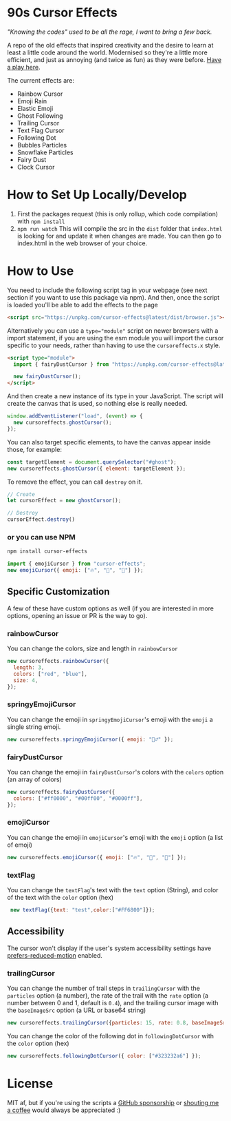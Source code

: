 # 90s Cursor Effects

_"Knowing the codes" used to be all the rage, I want to bring a few back._

A repo of the old effects that inspired creativity and the desire to learn at least a little code around the world. Modernised so they're a little more efficient, and just as annoying (and twice as fun) as they were before. [Have a play here](https://tholman.com/cursor-effects).

The current effects are:

- Rainbow Cursor
- Emoji Rain
- Elastic Emoji
- Ghost Following
- Trailing Cursor
- Text Flag Cursor
- Following Dot
- Bubbles Particles
- Snowflake Particles
- Fairy Dust
- Clock Cursor

# How to Set Up Locally/Develop

1. First the packages request (this is only rollup, which code compilation) with `npm install`
2. `npm run watch` This will compile the src in the `dist` folder that `index.html` is looking for and update it when changes are made. You can then go to index.html in the web browser of your choice.

# How to Use

You need to include the following script tag in your webpage (see next section if you want to use this package via npm). And then, once the script is loaded you'll be able to add the effects to the page

```html
<script src="https://unpkg.com/cursor-effects@latest/dist/browser.js"></script>
```

Alternatively you can use a `type="module"` script on newer browsers with a import statement, if you are using the esm module you will import the cursor specific to your needs, rather than having to use the `cursoreffects.x` style.

```html
<script type="module">
  import { fairyDustCursor } from "https://unpkg.com/cursor-effects@latest/dist/esm.js";

  new fairyDustCursor();
</script>
```

And then create a new instance of its type in your JavaScript. The script will create the canvas that is used, so nothing else is really needed.

```js
window.addEventListener("load", (event) => {
  new cursoreffects.ghostCursor();
});
```

You can also target specific elements, to have the canvas appear inside those, for example:

```js
const targetElement = document.querySelector("#ghost");
new cursoreffects.ghostCursor({ element: targetElement });
```

To remove the effect, you can call `destroy` on it.
```js
// Create
let cursorEffect = new ghostCursor();

// Destroy
cursorEffect.destroy()
```


### or you can use NPM

```sh
npm install cursor-effects
```

```js
import { emojiCursor } from "cursor-effects";
new emojiCursor({ emoji: ["🔥", "🐬", "🦆"] });
```

## Specific Customization

A few of these have custom options as well (if you are interested in more options, opening an issue or PR is the way to go).

### rainbowCursor

You can change the colors, size and length in `rainbowCursor`

```js
new cursoreffects.rainbowCursor({
  length: 3,
  colors: ["red", "blue"],
  size: 4,
});
```

### springyEmojiCursor

You can change the emoji in `springyEmojiCursor`'s emoji with the `emoji` a single string emoji.

```js
new cursoreffects.springyEmojiCursor({ emoji: "🤷‍♂️" });
```

### fairyDustCursor

You can change the emoji in `fairyDustCursor`'s colors with the `colors` option (an array of colors)

```js
new cursoreffects.fairyDustCursor({
  colors: ["#ff0000", "#00ff00", "#0000ff"],
});
```

### emojiCursor

You can change the emoji in `emojiCursor`'s emoji with the `emoji` option (a list of emoji)

```js
new cursoreffects.emojiCursor({ emoji: ["🔥", "🐬", "🦆"] });
```

### textFlag

You can change the  `textFlag`'s text with the `text` option (String),
and color of the text with the `color` option (hex)

```js
 new textFlag({text: "test",color:["#FF6800"]});
```

## Accessibility

The cursor won't display if the user's system accessibility settings have [prefers-reduced-motion](https://developer.mozilla.org/en-US/docs/Web/CSS/@media/prefers-reduced-motion) enabled.

### trailingCursor

You can change the number of trail steps in `trailingCursor` with the `particles` option (a number), the rate of the trail with the `rate` option (a number between 0 and 1, default is `0.4`), and the trailing cursor image with the `baseImageSrc` option (a URL or base64 string)

```js
new cursoreffects.trailingCursor({particles: 15, rate: 0.8, baseImageSrc: "data:image/png;base64,iVB..."});
```

You can change the color of the following dot in `followingDotCursor` with the `color` option (hex)

```js
new cursoreffects.followingDotCursor({ color: ["#323232a6"] });
```

# License

MIT af, but if you're using the scripts a [GitHub sponsorship](https://github.com/sponsors/tholman) or [shouting me a coffee](https://www.buymeacoffee.com/tholman) would always be appreciated :)
